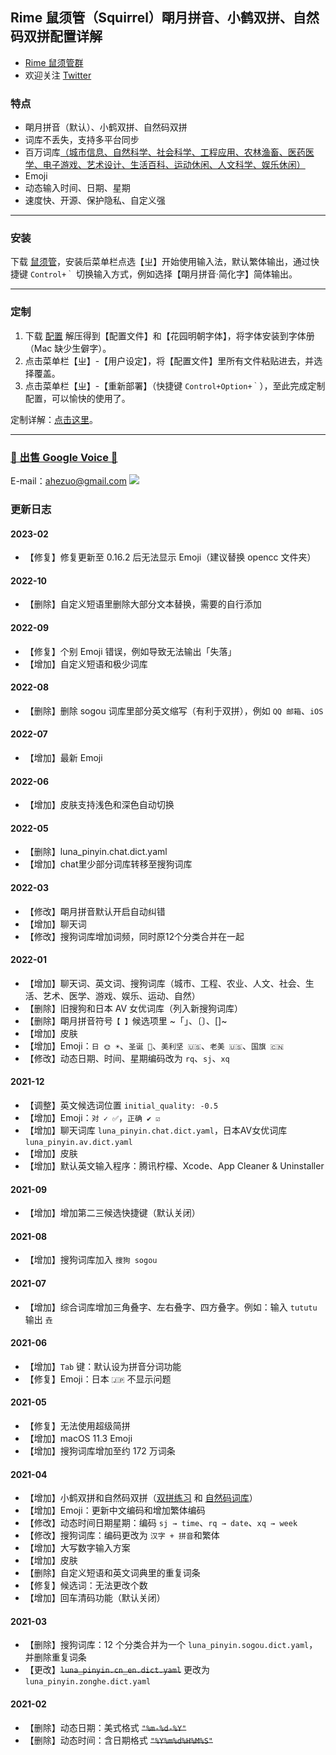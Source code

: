 ## Rime 鼠须管（Squirrel）朙月拼音、小鹤双拼、自然码双拼配置详解

- [Rime 鼠须管群](https://t.me/rimeim)
- 欢迎关注 [Twitter](https://twitter.com/muzhilau)

### 特点

* 朙月拼音（默认）、小鹤双拼、自然码双拼
* 词库不丢失，支持多平台同步
* 百万词库[（城市信息、自然科学、社会科学、工程应用、农林渔畜、医药医学、电子游戏、艺术设计、生活百科、运动休闲、人文科学、娱乐休闲）](https://pinyin.sogou.com/dict/cate/index/167)
* Emoji
* 动态输入时间、日期、星期
* 速度快、开源、保护隐私、自定义强

---
### 安装

下载 [鼠须管](https://github.com/rime/squirrel/releases)，安装后菜单栏点选【ㄓ】开始使用输入法，默认繁体输出，通过快捷键 `Control+｀` 切换输入方式，例如选择【朙月拼音·简化字】简体输出。

---
### 定制

1. 下载 [配置](https://github.com/ssnhd/rime/archive/refs/heads/master.zip) 解压得到【配置文件】和【花园明朝字体】，将字体安装到字体册（Mac 缺少生僻字）。
2. 点击菜单栏【ㄓ】-【用户设定】，将【配置文件】里所有文件粘贴进去，并选择覆盖。
3. 点击菜单栏【ㄓ】-【重新部署】（快捷键 `Control+Option+｀`），至此完成定制配置，可以愉快的使用了。

定制详解：[点击这里](https://ssnhd.com/2022/01/06/rime/)。

---
### [👏 出售 Google Voice 👏](https://t.me/GVStore)
E-mail：<ahezuo@gmail.com>
[![](https://i.imgur.com/RELjhoN.png)](https://t.me/GVStore)

### 更新日志

#### 2023-02
- 【修复】修复更新至 0.16.2 后无法显示 Emoji（建议替换 opencc 文件夹）

#### 2022-10
- 【删除】自定义短语里删除大部分文本替换，需要的自行添加

#### 2022-09
- 【修复】个别 Emoji 错误，例如导致无法输出「失落」
- 【增加】自定义短语和极少词库

#### 2022-08
- 【删除】删除 sogou 词库里部分英文缩写（有利于双拼），例如 `QQ 邮箱`、`iOS`

#### 2022-07
- 【增加】最新 Emoji

#### 2022-06
- 【增加】皮肤支持浅色和深色自动切换

#### 2022-05
- 【删除】luna_pinyin.chat.dict.yaml
- 【增加】chat里少部分词库转移至搜狗词库


#### 2022-03
- 【修改】朙月拼音默认开启自动纠错
- 【增加】聊天词
- 【修改】搜狗词库增加词频，同时原12个分类合并在一起

#### 2022-01
* 【增加】聊天词、英文词、搜狗词库（城市、工程、农业、人文、社会、生活、艺术、医学、游戏、娱乐、运动、自然）
* 【删除】旧搜狗和日本 AV 女优词库（列入新搜狗词库）
* 【删除】朙月拼音符号`【 】`候选项里 ~「」、〔〕、[]~
* 【增加】皮肤
* 【增加】Emoji：`日 🌞 ☀️`、`圣诞 🎄`、`美利坚 🇺🇸`、`老美 🇺🇸`、`国旗 🇨🇳`
* 【修改】动态日期、时间、星期编码改为 `rq`、`sj`、`xq`

#### 2021-12
* 【调整】英文候选词位置 `initial_quality: -0.5`
* 【增加】Emoji：`对 ✓ ✅`，`正确 ✔️ ☑️`
* 【增加】聊天词库 `luna_pinyin.chat.dict.yaml`，日本AV女优词库 `luna_pinyin.av.dict.yaml`
* 【增加】皮肤
* 【增加】默认英文输入程序：腾讯柠檬、Xcode、App Cleaner & Uninstaller

#### 2021-09
* 【增加】增加第二三候选快捷键（默认关闭）

#### 2021-08
- 【增加】搜狗词库加入 `搜狗 sogou`

#### 2021-07
- 【增加】综合词库增加三角叠字、左右叠字、四方叠字。例如：输入 `tututu` 输出 `垚`

#### 2021-06
- 【增加】`Tab` 键：默认设为拼音分词功能
- 【修复】Emoji：日本 `🇯🇵` 不显示问题

#### 2021-05
- 【修复】无法使用超级简拼
- 【增加】macOS 11.3 Emoji
- 【增加】搜狗词库增加至约 172 万词条

#### 2021-04

- 【增加】小鹤双拼和自然码双拼（[双拼练习](https://api.ihint.me/shuang/) 和 [自然码词库](https://github.com/SleepyBag/rime-zrm)）
- 【增加】Emoji：更新中文编码和增加繁体编码
- 【修改】动态时间日期星期：编码 `sj → time`、`rq → date`、`xq → week`
- 【修改】搜狗词库：编码更改为 `汉字 + 拼音`和繁体
- 【增加】大写数字输入方案
- 【增加】皮肤
- 【删除】自定义短语和英文词典里的重复词条
- 【修复】候选词：无法更改个数
- 【增加】回车清码功能（默认关闭）

#### 2021-03

- 【删除】搜狗词库：12 个分类合并为一个 `luna_pinyin.sogou.dict.yaml`，并删除重复词条
- 【更改】~~`luna_pinyin.cn_en.dict.yaml`~~ 更改为 `luna_pinyin.zonghe.dict.yaml`

#### 2021-02

- 【删除】动态日期：美式格式 ~~`"%m-%d-%Y"`~~
- 【删除】动态时间：含日期格式 ~~`"%Y%m%d%H%M%S"`~~

